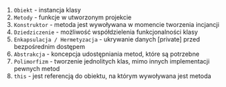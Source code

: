 1. `Obiekt` - instancja klasy
2. `Metody` - funkcje w utworzonym projekcie
3. `Konstruktor` - metoda jest wywoływana w momencie tworzenia incjancji
4. `Dziedziczenie` - możliwość współdzielenia funkcjonalności klasy
5. `Enkapsulacja / Hermetyzacja` - ukrywanie danych [private] przed bezpośrednim dostępem
6. `Abstrakcja` - koncepcja udostępniania metod, które są potrzebne
7. `Polimorfizm` - tworzenie jednolitych klas, mimo innych implementacji pewnych metod
8. `this` - jest referencją do obiektu, na którym wywoływana jest metoda
